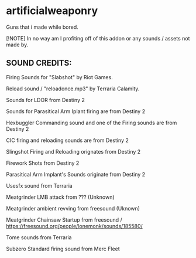 # artificialweaponry
 Guns that i made while bored.

[!NOTE]
In no way am I profiting off of this addon or any sounds / assets not made by.

## SOUND CREDITS:

Firing Sounds for "Slabshot" by Riot Games.

Reload sound / "reloadonce.mp3" by Terraria Calamity.

Sounds for LDOR from Destiny 2

Sounds for Parasitical Arm Iplant firing are from Destiny 2

Hexbuggler Commanding sound and one of the Firing sounds are from Destiny 2

CIC firing and reloading sounds are from Destiny 2

Slingshot Firing and Reloading orignates from Destiny 2

Firework Shots from Destiny 2

Parasitical Arm Implant's Sounds originate from Destiny 2

Usesfx sound from Terraria

Meatgrinder LMB attack from ??? (Unknown)

Meatgrinder ambient revving from freesound (Uknown)

Meatgrinder Chainsaw Startup from freesound / https://freesound.org/people/lonemonk/sounds/185580/

Tome sounds from Terraria

Subzero Standard firing sound from Merc Fleet

